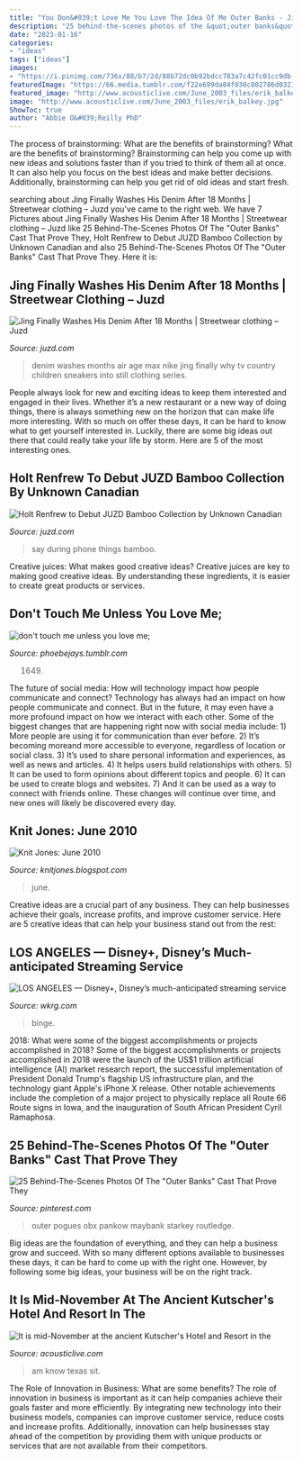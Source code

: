 ```yaml
---
title: "You Don&#039;t Love Me You Love The Idea Of Me Outer Banks - Jing Finally Washes His Denim After 18 Months"
description: "25 behind-the-scenes photos of the &quot;outer banks&quot; cast that prove they"
date: "2023-01-16"
categories:
- "ideas"
tags: ["ideas"]
images:
- "https://i.pinimg.com/736x/88/b7/2d/88b72dc0b92bdcc783a7c42fc01cc9db.jpg"
featuredImage: "https://66.media.tumblr.com/f22e699da84f030c802786d0321e0991/ffeded77e8d7113e-f0/s500x750/f5537779f36527fd7d3877948a244ea18ade062e.gifv"
featured_image: "http://www.acousticlive.com/June_2003_files/erik_balkey.jpg"
image: "http://www.acousticlive.com/June_2003_files/erik_balkey.jpg"
ShowToc: true
author: "Abbie O&#039;Reilly PhD"
---
```



The process of brainstorming: What are the benefits of brainstorming?
What are the benefits of brainstorming?
Brainstorming can help you come up with new ideas and solutions faster than if you tried to think of them all at once. It can also help you focus on the best ideas and make better decisions. Additionally, brainstorming can help you get rid of old ideas and start fresh.

	

		
searching about Jing Finally Washes His Denim After 18 Months | Streetwear clothing – Juzd you've came to the right web. We have 7 Pictures about Jing Finally Washes His Denim After 18 Months | Streetwear clothing – Juzd like 25 Behind-The-Scenes Photos Of The &quot;Outer Banks&quot; Cast That Prove They, Holt Renfrew to Debut JUZD Bamboo Collection by Unknown Canadian and also 25 Behind-The-Scenes Photos Of The &quot;Outer Banks&quot; Cast That Prove They. Here it is:
		
    
## Jing Finally Washes His Denim After 18 Months | Streetwear Clothing – Juzd

<img loading=lazy src="http://2.bp.blogspot.com/_k8ZSlgZUqmE/S0-XPw75dDI/AAAAAAAAAEM/lzN6ODmfhbc/s400/4.JPG" onerror="this.onerror=null;this.src='https://tse4.mm.bing.net/th?id=OIP.TerdGH2MOsRuyNlv_k9gDwAAAA&amp;pid=15.1';" alt="Jing Finally Washes His Denim After 18 Months | Streetwear clothing – Juzd">

_Source: juzd.com_

>denim washes months air age max nike jing finally why tv country children sneakers into still clothing series. 

	

People always look for new and exciting ideas to keep them interested and engaged in their lives. Whether it’s a new restaurant or a new way of doing things, there is always something new on the horizon that can make life more interesting. With so much on offer these days, it can be hard to know what to get yourself interested in. Luckily, there are some big ideas out there that could really take your life by storm. Here are 5 of the most interesting ones.

    
## Holt Renfrew To Debut JUZD Bamboo Collection By Unknown Canadian

<img loading=lazy src="http://2.bp.blogspot.com/_O96JA2G5zFY/SH9dmzYJzKI/AAAAAAAAAKA/X5aR8ANShfw/s400/juzd-holts-logo.gif" onerror="this.onerror=null;this.src='https://tse3.mm.bing.net/th?id=OIP.MyoZmHd7eabVdHstElqO2wAAAA&amp;pid=15.1';" alt="Holt Renfrew to Debut JUZD Bamboo Collection by Unknown Canadian">

_Source: juzd.com_

>say during phone things bamboo. 

	

Creative juices: What makes good creative ideas?
Creative juices are key to making good creative ideas. By understanding these ingredients, it is easier to create great products or services.

    
## Don&#039;t Touch Me Unless You Love Me;

<img loading=lazy src="https://66.media.tumblr.com/f22e699da84f030c802786d0321e0991/ffeded77e8d7113e-f0/s500x750/f5537779f36527fd7d3877948a244ea18ade062e.gifv" onerror="this.onerror=null;this.src='https://tse3.mm.bing.net/th?id=OIP.ugTtQojTEK4e8pFn7byPuAHaEq&amp;pid=15.1';" alt="don&#039;t touch me unless you love me;">

_Source: phoebejays.tumblr.com_

>1649. 

	

The future of social media: How will technology impact how people communicate and connect?
Technology has always had an impact on how people communicate and connect. But in the future, it may even have a more profound impact on how we interact with each other. Some of the biggest changes that are happening right now with social media include: 1) More people are using it for communication than ever before. 2) It’s becoming moreand more accessible to everyone, regardless of location or social class. 3) It’s used to share personal information and experiences, as well as news and articles. 4) It helps users build relationships with others. 5) It can be used to form opinions about different topics and people. 6) It can be used to create blogs and websites. 7) And it can be used as a way to connect with friends online. These changes will continue over time, and new ones will likely be discovered every day.

    
## Knit Jones: June 2010

<img loading=lazy src="http://4.bp.blogspot.com/_X5gvFBIH7fo/TBK_-2xsWWI/AAAAAAAACyk/jsJTGWCc1GU/s1600/IMG_2588.JPG" onerror="this.onerror=null;this.src='https://tse2.mm.bing.net/th?id=OIP.onnbjl23hd_pGTQTcL6xQgHaLG&amp;pid=15.1';" alt="Knit Jones: June 2010">

_Source: knitjones.blogspot.com_

>june. 

	

Creative ideas are a crucial part of any business. They can help businesses achieve their goals, increase profits, and improve customer service. Here are 5 creative ideas that can help your business stand out from the rest:

    
## LOS ANGELES — Disney+, Disney’s Much-anticipated Streaming Service

<img loading=lazy src="https://www.wkrg.com/wp-content/uploads/sites/49/2021/05/GettyImages-1256156603.jpg?w=960&amp;h=540&amp;crop=1" onerror="this.onerror=null;this.src='https://tse4.mm.bing.net/th?id=OIP.hFQr5fe9KWWnE2cxIDfr0wHaEK&amp;pid=15.1';" alt="LOS ANGELES — Disney+, Disney’s much-anticipated streaming service">

_Source: wkrg.com_

>binge. 

	

2018: What were some of the biggest accomplishments or projects accomplished in 2018?
Some of the biggest accomplishments or projects accomplished in 2018 were the launch of the US$1 trillion artificial intelligence (AI) market research report, the successful implementation of President Donald Trump's flagship US infrastructure plan, and the technology giant Apple's iPhone X release. Other notable achievements include the completion of a major project to physically replace all Route 66 Route signs in Iowa, and the inauguration of South African President Cyril Ramaphosa.

    
## 25 Behind-The-Scenes Photos Of The &quot;Outer Banks&quot; Cast That Prove They

<img loading=lazy src="https://i.pinimg.com/736x/88/b7/2d/88b72dc0b92bdcc783a7c42fc01cc9db.jpg" onerror="this.onerror=null;this.src='https://tse3.mm.bing.net/th?id=OIP.Kj2TB-rCYpmgUHunpevAAgHaHa&amp;pid=15.1';" alt="25 Behind-The-Scenes Photos Of The &quot;Outer Banks&quot; Cast That Prove They">

_Source: pinterest.com_

>outer pogues obx pankow maybank starkey routledge. 

	

Big ideas are the foundation of everything, and they can help a business grow and succeed. With so many different options available to businesses these days, it can be hard to come up with the right one. However, by following some big ideas, your business will be on the right track.

    
## It Is Mid-November At The Ancient Kutscher&#039;s Hotel And Resort In The

<img loading=lazy src="http://www.acousticlive.com/June_2003_files/erik_balkey.jpg" onerror="this.onerror=null;this.src='https://tse4.mm.bing.net/th?id=OIP.vNwRRGGHDURBielBG1buLwAAAA&amp;pid=15.1';" alt="It is mid-November at the ancient Kutscher&#039;s Hotel and Resort in the">

_Source: acousticlive.com_

>am know texas sit. 

	

The Role of Innovation in Business: What are some benefits?
The role of innovation in business is important as it can help companies achieve their goals faster and more efficiently. By integrating new technology into their business models, companies can improve customer service, reduce costs and increase profits. Additionally, innovation can help businesses stay ahead of the competition by providing them with unique products or services that are not available from their competitors.

